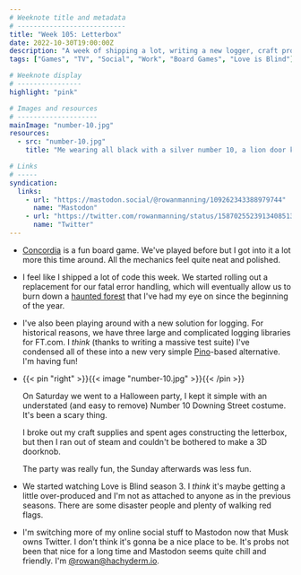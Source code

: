 ```yaml
---
# Weeknote title and metadata
# ---------------------------
title: "Week 105: Letterbox"
date: 2022-10-30T19:00:00Z
description: "A week of shipping a lot, writing a new logger, craft projects, dressing up, fun parties, walking red flags, and switching to Mastodon."
tags: ["Games", "TV", "Social", "Work", "Board Games", "Love is Blind"]

# Weeknote display
# ----------------
highlight: "pink"

# Images and resources
# --------------------
mainImage: "number-10.jpg"
resources:
  - src: "number-10.jpg"
    title: "Me wearing all black with a silver number 10, a lion door knocker, a golden letterbox, and a doornob stuck to my T-shirt"

# Links
# -----
syndication:
  links:
    - url: "https://mastodon.social/@rowanmanning/109262343388979744"
      name: "Mastodon"
    - url: "https://twitter.com/rowanmanning/status/1587025523913408513"
      name: "Twitter"
---
```


  * [Concordia](https://boardgamegeek.com/boardgame/124361/concordia) is a fun board game. We've played before but I got into it a lot more this time around. All the mechanics feel quite neat and polished.

  * I feel like I shipped a lot of code this week. We started rolling out a replacement for our fatal error handling, which will eventually allow us to burn down a [haunted forest](https://increment.com/software-architecture/exit-the-haunted-forest/) that I've had my eye on since the beginning of the year.

  * I've also been playing around with a new solution for logging. For historical reasons, we have three large and complicated logging libraries for FT.com. I _think_ (thanks to writing a massive test suite) I've condensed all of these into a new very simple [Pino](https://getpino.io/)-based alternative. I'm having fun!

  * {{< pin "right" >}}{{< image "number-10.jpg" >}}{{< /pin >}}

      On Saturday we went to a Halloween party, I kept it simple with an understated (and easy to remove) Number 10 Downing Street costume. It's been a scary thing.

      I broke out my craft supplies and spent ages constructing the letterbox, but then I ran out of steam and couldn't be bothered to make a 3D doorknob.

      The party was really fun, the Sunday afterwards was less fun.

  * We started watching Love is Blind season 3. I _think_ it's maybe getting a little over-produced and I'm not as attached to anyone as in the previous seasons. There are some disaster people and plenty of walking red flags.

  * I'm switching more of my online social stuff to Mastodon now that Musk owns Twitter. I don't think it's gonna be a nice place to be. It's probs not been that nice for a long time and Mastodon seems quite chill and friendly. I'm [@rowan@hachyderm.io](https://hachyderm.io/@rowan).
